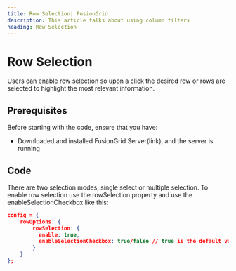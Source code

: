 ```yaml
---
title: Row Selection| FusionGrid
description: This article talks about using column filters
heading: Row Selection
---
```


# Row Selection
Users can enable row selection so upon a click the desired row or rows are selected to highlight the most relevant information.


## Prerequisites
Before starting with the code, ensure that you have:

- Downloaded and installed FusionGrid Server(link), and the server is running

## Code
There are two selection modes, single select or multiple selection.
To enable row selection use the rowSelection property and use the enableSelectionCheckbox like this:
```json
config = {
    rowOptions: {
        rowSelection: {
          enable: true,
          enableSelectionCheckbox: true/false // true is the default value
        }
    }
};
```
